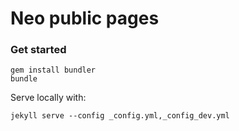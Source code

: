 # Neo public pages

### Get started
```
gem install bundler
bundle
```

Serve locally with:
```
jekyll serve --config _config.yml,_config_dev.yml
```